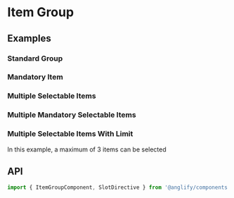 # Item Group

<app-references
issues="https://github.com/valentingavran/anglify/labels/component%3A%20Item%20Group"
bundle-size="https://bundlephobia.com/package/@anglify/components@latest"/>

## Examples

### Standard Group

<app-code-example component="item-group" example="default"></app-code-example>

### Mandatory Item

<app-code-example component="item-group" example="mandatory"></app-code-example>

### Multiple Selectable Items

<app-code-example component="item-group" example="multiple"></app-code-example>

### Multiple Mandatory Selectable Items

<app-code-example component="item-group" example="multiple-mandatory"></app-code-example>

### Multiple Selectable Items With Limit

In this example, a maximum of 3 items can be selected
<app-code-example component="item-group" example="max"></app-code-example>

## API

```typescript
import { ItemGroupComponent, SlotDirective } from '@anglify/components';
```

<app-inputs-table components="ItemGroupComponent"></app-inputs-table>
